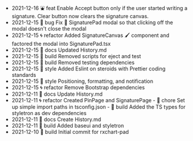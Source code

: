* 2021-12-16   ⛲ feat Enable Accept button only if the user started writing a signature. Clear button now clears the signature canvas.
* 2021-12-15   🐛 bug Fix 🔧 SignaturePad modal so that clicking off the modal doesn't close the modal
* 2021-12-15   🌀 refactor Added SignatureCanvas 🖌 component and factored the modal into SignaturePad.tsx
* 2021-12-15   📓 docs Updated History.md
* 2021-12-15   👷 build Removed scripts for eject and test
* 2021-12-15   👷 build Removed testing dependencies
* 2021-12-15   👗 style Added Eslint on steroids with Prettier coding standards
* 2021-12-15   👗 style Positioning, formatting, and notification
* 2021-12-15   🌀 refactor Remove Bootstrap dependencies
* 2021-12-11   📓 docs Update History.md
* 2021-12-11   🌀 refactor Created PinPage and SignaturePage - 🧽 chore Set up simple import paths in tsconfig.json - 👷 build Added the TS types for styletron as dev dependencies
* 2021-12-11   📓 docs Create History.md
* 2021-12-11   👷 build Added baseui and styletron
* 2021-12-10   👷 build Initial commit for rxchart-pad

